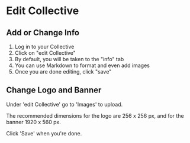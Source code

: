 # Edit Collective

## **Add or Change Info**

1. Log in to your Collective
2. Click on "edit Collective"
3. By default, you will be taken to the "info" tab
4. You can use Markdown to format and even add images
5. Once you are done editing, click "save"

## Change Logo and Banner

Under 'edit Collective' go to 'Images' to upload.

The recommended dimensions for the logo are 256 x 256 px, and for the banner 1920 x 560 px.

Click 'Save' when you're done.

